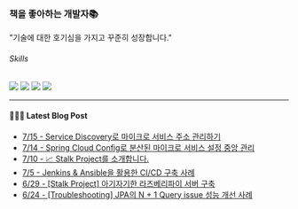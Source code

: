 
### 책을 좋아하는 개발자📚
"기술에 대한 호기심을 가지고 꾸준히 성장합니다."

###### Skills
<img src="https://img.shields.io/badge/java-c74634?style=flat-square&logo=oracle&logoColor=white"> <img src="https://img.shields.io/badge/spring-6DB33F?style=flat-square&logo=spring&logoColor=white"> <img src="https://img.shields.io/badge/mysql-4479A1?style=flat-square&logo=mysql&logoColor=white"> <img src="https://img.shields.io/badge/redis-DC382D?style=flat-square&logo=redis&logoColor=white">

------
#### 💁🏻‍♂️ Latest Blog Post

 - [7/15 - Service Discovery로 마이크로 서비스 주소 관리하기](https://syeon2.github.io/devlog/stalk-service-discovery.html)
 - [7/14 - Spring Cloud Config로 분산된 마이크로 서비스 설정 중앙 관리](https://syeon2.github.io/devlog/stalk-msa-config.html)
 - [7/10 - 📈 Stalk Project를 소개합니다.](https://syeon2.github.io/devlog/stalk-introduce.html)
 - [7/5 - Jenkins &amp; Ansible을 활용한 CI/CD 구축 사례](https://syeon2.github.io/devlog/stalk-ci-cd.html)
 - [6/29 - [Stalk Project] 아기자기한 라즈베리파이 서버 구축](https://syeon2.github.io/devlog/tosstock-server.html)
 - [6/24 - [Troubleshooting] JPA의 N + 1 Query issue 성능 개선 사례](https://syeon2.github.io/devlog/tosstock-query-n+1.html)
